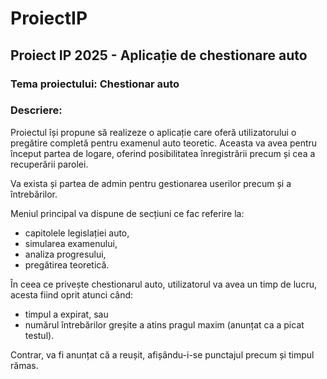 # ProiectIP

## Proiect IP 2025 - Aplicație de chestionare auto

### Tema proiectului: Chestionar auto

### Descriere:
Proiectul își propune să realizeze o aplicație care oferă utilizatorului o pregătire completă pentru examenul auto teoretic. Aceasta va avea pentru început partea de logare, oferind posibilitatea înregistrării precum și cea a recuperării parolei.

Va exista și partea de admin pentru gestionarea userilor precum și a întrebărilor.

Meniul principal va dispune de secțiuni ce fac referire la:
- capitolele legislației auto,
- simularea examenului,
- analiza progresului,
- pregătirea teoretică.

În ceea ce privește chestionarul auto, utilizatorul va avea un timp de lucru, acesta fiind oprit atunci când:
- timpul a expirat, sau
- numărul întrebărilor greșite a atins pragul maxim (anunțat ca a picat testul).

Contrar, va fi anunțat că a reușit, afișându-i-se punctajul precum și timpul rămas.
